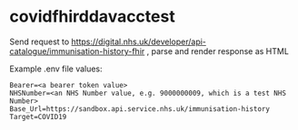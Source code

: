 # covidfhirddavacctest
Send request to https://digital.nhs.uk/developer/api-catalogue/immunisation-history-fhir , parse and render response as HTML

Example .env file values:
```
Bearer=<a bearer token value>
NHSNumber=<an NHS Number value, e.g. 9000000009, which is a test NHS Number>
Base_Url=https://sandbox.api.service.nhs.uk/immunisation-history
Target=COVID19
```
